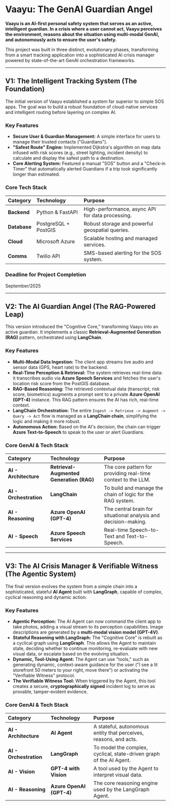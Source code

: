 # Vaayu: The GenAI Guardian Angel

**Vaayu is an AI-first personal safety system that serves as an active, intelligent guardian. In a crisis where a user cannot act, Vaayu perceives the environment, reasons about the situation using multi-modal GenAI, and autonomously acts to ensure the user's safety.**

This project was built in three distinct, evolutionary phases, transforming from a smart tracking application into a sophisticated AI crisis manager powered by state-of-the-art GenAI orchestration frameworks.

---

## V1: The Intelligent Tracking System (The Foundation)

The initial version of Vaayu established a system far superior to simple SOS apps. The goal was to build a robust foundation of cloud-native services and intelligent routing before layering on complex AI.

### Key Features
*   **Secure User & Guardian Management:** A simple interface for users to manage their trusted contacts ("Guardians").
*   **"Safest Route" Engine:** Implemented Dijkstra's algorithm on map data infused with risk scores (e.g., street lighting, incident density) to calculate and display the safest path to a destination.
*   **Core Alerting System:** Featured a manual "SOS" button and a "Check-in Timer" that automatically alerted Guardians if a trip took significantly longer than estimated.

### Core Tech Stack
| Category | Technology | Purpose |
|:---|:---|:---|
| **Backend** | Python & FastAPI | High-performance, async API for data processing. |
| **Database** | PostgreSQL + PostGIS | Robust storage and powerful geospatial queries. |
| **Cloud** | Microsoft Azure | Scalable hosting and managed services. |
| **Comms** | Twilio API | SMS-based alerting for the SOS system. |

### Deadline for Project Completion
September/2025

---

## V2: The AI Guardian Angel (The RAG-Powered Leap)

This version introduced the "Cognitive Core," transforming Vaayu into an active guardian. It implements a classic **Retrieval-Augmented Generation (RAG)** pattern, orchestrated using **LangChain**.

### Key Features
*   **Multi-Modal Data Ingestion:** The client app streams live audio and sensor data (GPS, heart rate) to the backend.
*   **Real-Time Perception & Retrieval:** The system retrieves real-time data: it transcribes audio via **Azure Speech Services** and fetches the user's location risk score from the PostGIS database.
*   **RAG-Based Reasoning:** The retrieved contextual data (transcript, risk score, biometrics) augments a prompt sent to a private **Azure OpenAI (GPT-4)** instance. This RAG pattern ensures the AI has rich, real-time context.
*   **LangChain Orchestration:** The entire `Ingest -> Retrieve -> Augment -> Query -> Act` flow is managed as a **LangChain chain**, simplifying the logic and making it more robust.
*   **Autonomous Action:** Based on the AI's decision, the chain can trigger **Azure Text-to-Speech** to speak to the user or alert Guardians.

### Core GenAI & Tech Stack
| Category | Technology | Purpose |
|:---|:---|:---|
| **AI - Architecture** | **Retrieval-Augmented Generation (RAG)** | The core pattern for providing real-time context to the LLM. |
| **AI - Orchestration** | **LangChain** | To build and manage the chain of logic for the RAG system. |
| **AI - Reasoning**| **Azure OpenAI (GPT-4)** | The central brain for situational analysis and decision-making. |
| **AI - Speech** | **Azure Speech Services** | Real-time Speech-to-Text and Text-to-Speech. |

---

## V3: The AI Crisis Manager & Verifiable Witness (The Agentic System)

The final version evolves the system from a simple chain into a sophisticated, stateful **AI Agent** built with **LangGraph**, capable of complex, cyclical reasoning and dynamic action.

### Key Features
*   **Agentic Perception:** The AI Agent can now command the client app to take photos, adding a visual stream to its perception capabilities. Image descriptions are generated by a **multi-modal vision model (GPT-4V)**.
*   **Stateful Reasoning with LangGraph:** The "Cognitive Core" is rebuilt as a cyclical graph using **LangGraph**. This allows the Agent to maintain state, deciding whether to continue monitoring, re-evaluate with new visual data, or escalate based on the evolving situation.
*   **Dynamic, Tool-Using Agent:** The Agent can use "tools," such as generating dynamic, context-aware guidance for the user ("I see a lit storefront 50 meters to your right, move there") or activating the "Verifiable Witness" protocol.
*   **The Verifiable Witness Tool:** When triggered by the Agent, this tool creates a secure, **cryptographically signed** incident log to serve as provable, tamper-evident evidence.

### Core GenAI & Tech Stack
| Category | Technology | Purpose |
|:---|:---|:---|
| **AI - Architecture** | **AI Agent** | A stateful, autonomous entity that perceives, reasons, and acts. |
| **AI - Orchestration**| **LangGraph** | To model the complex, cyclical, state-driven graph of the AI Agent. |
| **AI - Vision** | **GPT-4 with Vision** | A tool used by the Agent to interpret visual data. |
| **AI - Reasoning** | **Azure OpenAI (GPT-4)** | The core reasoning engine used by the LangGraph Agent. |